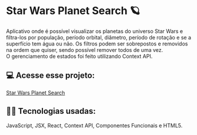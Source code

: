 # Star Wars Planet Search 🪐
Aplicativo onde é possível visualizar os planetas do universo Star Wars e filtra-los por população, período orbital, diâmetro, período de rotação e se a superfício tem água ou não.
Os filtros podem ser sobrepostos e removidos na ordem que quiser, sendo possível remover todos de uma vez.
<br>
O gerenciamento de estados foi feito utilizando Context API.
<br>

## 💻 Acesse esse projeto:
[Star Wars Planet Search](https://star-wars-planet-search-leonardomartins.vercel.app/)

## 👨‍💻 Tecnologias usadas:
JavaScript, JSX, React, Context API, Componentes Funcionais e HTML5.
